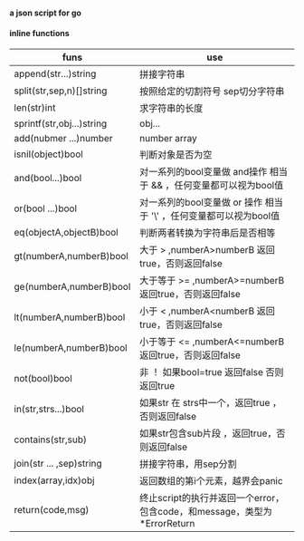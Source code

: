 #### a json script for go

#### inline functions

funs|use
---|---
append(str...)string|拼接字符串
split(str,sep,n)[]string|按照给定的切割符号 sep切分字符串 
len(str)int|求字符串的长度
sprintf(str,obj...)string|obj...|格式化字符串
add(nubmer ...)number|number array|数字求和
isnil(object)bool|判断对象是否为空
and(bool...)bool|对一系列的bool变量做 and操作 相当于 && ，任何变量都可以视为bool值<br>
or(bool ...)bool|对一系列的bool变量做 or 操作 相当于 '\\' ，任何变量都可以视为bool值<br>
eq(objectA,objectB)bool|判断两者转换为字符串后是否相等
gt(numberA,numberB)bool| 大于 > ,numberA>numberB 返回true，否则返回false
ge(numberA,numberB)bool| 大于等于 >= ,numberA>=numberB 返回true，否则返回false
lt(numberA,numberB)bool| 小于 < ,numberA<numberB 返回true，否则返回false
le(numberA,numberB)bool| 小于等于 <= ,numberA<=numberB 返回true，否则返回false
not(bool)bool|非 ！  如果bool=true 返回false 否则返回true
in(str,strs...)bool |如果str 在 strs中一个，返回true ，否则返回false  
contains(str,sub)| 如果str包含sub片段 ，返回true，否则返回false
join(str ... ,sep)string| 拼接字符串，用sep分割
index(array,idx)obj| 返回数组的第i个元素，越界会panic
return(code,msg)|终止script的执行并返回一个error，包含code，和message，类型为*ErrorReturn


